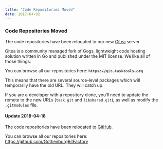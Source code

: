 ```yaml
---
title: "Code Repositories Moved"
date: 2017-04-02
---
```


### Code Repositories Moved 

The code repositories have been relocated to our new [Gitea](https://gitea.io/en-US) server.

Gitea is a community managed fork of Gogs, lightweight code hosting solution written in Go and published under the MIT license.
We like all of those things.

You can browse all our repositories here: ~~`https://git.tasktools.org`~~

This means that there are several source-level packages which will temporarily have the old URL.
They will catch up.

If you are a developer with a repository clone, you'll need to update the remote to the new URLs (`task.git` and `libshared.git`), as well as modify the `.gitmodules` file.

#### Update 2018-04-18

The code repositories have been relocated to [GitHub](https://github.com).

You can browse all our repositories here: https://github.com/GothenburgBitFactory

